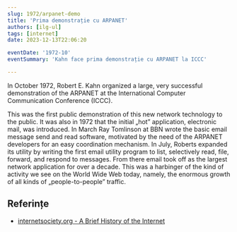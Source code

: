 ```yaml
---
slug: 1972/arpanet-demo
title: 'Prima demonstrație cu ARPANET'
authors: [ilg-ul]
tags: [internet]
date: 2023-12-13T22:06:20

eventDate: '1972-10'
eventSummary: 'Kahn face prima demonstrație cu ARPANET la ICCC'

---
```


In October 1972, Robert E. Kahn organized a large, very successful demonstration of the ARPANET at the International Computer Communication Conference (ICCC).

<!-- truncate -->

This was the first public demonstration of this new network technology to the public. It was also in 1972 that the initial „hot” application, electronic mail, was introduced. In March Ray Tomlinson at BBN wrote the basic email message send and read software, motivated by the need of the ARPANET developers for an easy coordination mechanism. In July, Roberts expanded its utility by writing the first email utility program to list, selectively read, file, forward, and respond to messages. From there email took off as the largest network application for over a decade. This was a harbinger of the kind of activity we see on the World Wide Web today, namely, the enormous growth of all kinds of „people-to-people” traffic.

## Referințe

- [internetsociety.org - A Brief History of the Internet](https://www.internetsociety.org/internet/history-internet/brief-history-internet/)
